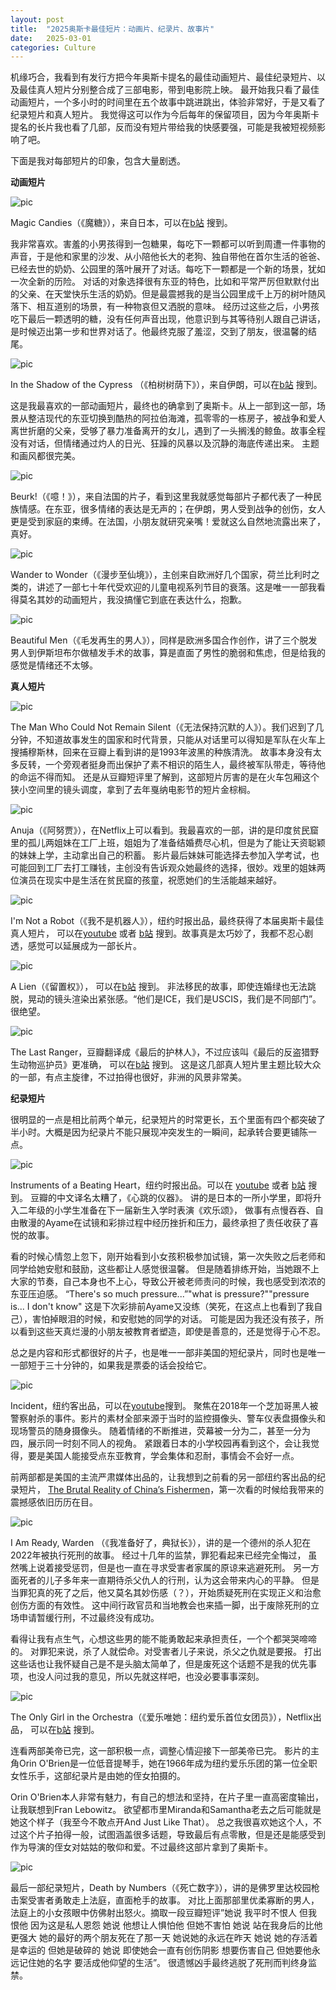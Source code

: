 ```yaml
---
layout: post
title:  "2025奥斯卡最佳短片：动画片、纪录片、故事片"
date:   2025-03-01
categories: Culture
---
```


机缘巧合，我看到有发行方把今年奥斯卡提名的最佳动画短片、最佳纪录短片、以及最佳真人短片分别整合成了三部电影，带到电影院上映。
最开始我只看了最佳动画短片，一个多小时的时间里在五个故事中跳进跳出，体验非常好，于是又看了纪录短片和真人短片。
我觉得这可以作为今后每年的保留项目，因为今年奥斯卡提名的长片我也看了几部，反而没有短片带给我的快感要强，可能是我被短视频影响了吧。

下面是我对每部短片的印象，包含大量剧透。


**动画短片**

![pic](/image/post_6.jpg)

Magic Candies（《魔糖》），来自日本，可以在<a href="https://www.bilibili.com/video/BV1YRNzeTEzq/?share_source=copy_web&vd_source=dadad115af05f07840832fa5034da512" target="_blank" rel="noopener noreferrer">b站</a>
搜到。

我非常喜欢。害羞的小男孩得到一包糖果，每吃下一颗都可以听到周遭一件事物的声音，于是他和家里的沙发、从小陪他长大的老狗、独自带他在首尔生活的爸爸、已经去世的奶奶、公园里的落叶展开了对话。每吃下一颗都是一个新的场景，犹如一次全新的历险。
对话的对象选择很有东亚的特色，比如和平常严厉但默默付出的父亲、在天堂快乐生活的奶奶。但是最震撼我的是当公园里成千上万的树叶随风落下、相互道别的场景，有一种物哀但又洒脱的意味。
经历过这些之后，小男孩吃下最后一颗透明的糖，没有任何声音出现，他意识到与其等待别人跟自己讲话，是时候迈出第一步和世界对话了。他最终克服了羞涩，交到了朋友，很温馨的结尾。

![pic](/image/post_7.jpg)

In the Shadow of the Cypress （《柏树树荫下》），来自伊朗，可以在<a href="https://www.bilibili.com/video/BV1mfzbYYEus/?share_source=copy_web&vd_source=dadad115af05f07840832fa5034da512" target="_blank" rel="noopener noreferrer">b站</a>
搜到。

这是我最喜欢的一部动画短片，最终也的确拿到了奥斯卡。从上一部到这一部，场景从整洁现代的东亚切换到酷热的阿拉伯海滩，孤零零的一栋房子，被战争和爱人离世折磨的父亲，受够了暴力准备离开的女儿，遇到了一头搁浅的鲸鱼。故事全程没有对话，但情绪通过灼人的日光、狂躁的风暴以及沉静的海底传递出来。
主题和画风都很完美。

![pic](/image/post_8.jpg)

Beurk!（《噫！》），来自法国的片子，看到这里我就感觉每部片子都代表了一种民族情感。在东亚，很多情绪的表达是无声的；在伊朗，男人受到战争的创伤，女人更是受到家庭的束缚。在法国，小朋友就研究亲嘴！爱就这么自然地流露出来了，真好。

![pic](/image/post_9.jpg)

Wander to Wonder（《漫步至仙境》），主创来自欧洲好几个国家，荷兰比利时之类的，讲述了一部七十年代受欢迎的儿童电视系列节目的衰落。这是唯一一部我看得莫名其妙的动画短片，我没搞懂它到底在表达什么，抱歉。

![pic](/image/post_10.jpg)

Beautiful Men（《毛发再生的男人》），同样是欧洲多国合作创作，讲了三个脱发男人到伊斯坦布尔做植发手术的故事，算是直面了男性的脆弱和焦虑，但是给我的感觉是情绪还不太够。

**真人短片**

![pic](/image/post_11.jpg)

The Man Who Could Not Remain Silent（《无法保持沉默的人》）。我们迟到了几分钟，不知道故事发生的国家和时代背景，只能从对话里可以得知是军队在火车上搜捕穆斯林，回来在豆瓣上看到讲的是1993年波黑的种族清洗。
故事本身没有太多反转，一个旁观者挺身而出保护了素不相识的陌生人，最终被军队带走，等待他的命运不得而知。
还是从豆瓣短评里了解到，这部短片厉害的是在火车包厢这个狭小空间里的镜头调度，拿到了去年戛纳电影节的短片金棕榈。

![pic](/image/post_12.jpg)

Anuja（《阿努贾》），在Netflix上可以看到。我最喜欢的一部，讲的是印度贫民窟里的孤儿两姐妹在工厂上班，姐姐为了准备结婚费尽心机，但是为了能让天资聪颖的妹妹上学，主动拿出自己的积蓄。
影片最后妹妹可能选择去参加入学考试，也可能回到工厂去打工赚钱，主创没有告诉观众她最终的选择，很妙。戏里的姐妹两位演员在现实中是生活在贫民窟的孩童，祝愿她们的生活能越来越好。

![pic](/image/post_13.jpg)

I'm Not a Robot（《我不是机器人》），纽约时报出品，最终获得了本届奥斯卡最佳真人短片，
可以在<a href="https://youtu.be/4VrLQXR7mKU?si=WcDopee59VyZzYji" target="_blank" rel="noopener noreferrer">youtube</a>
或者
<a href="https://www.bilibili.com/video/BV1JQPte2EXC/?share_source=copy_web&vd_source=dadad115af05f07840832fa5034da512" target="_blank" rel="noopener noreferrer">b站</a>
搜到。故事真是太巧妙了，我都不忍心剧透，感觉可以延展成为一部长片。

![pic](/image/post_14.jpg)

A Lien（《留置权》），
可以在<a href="https://www.bilibili.com/video/BV1RdPxeNETy/?share_source=copy_web&vd_source=dadad115af05f07840832fa5034da512" target="_blank" rel="noopener noreferrer">b站</a>
搜到。
非法移民的故事，即使连婚绿也无法跳脱，晃动的镜头渲染出紧张感。“他们是ICE，我们是USCIS，我们是不同部门”。很绝望。

![pic](/image/post_15.jpg)

The Last Ranger，豆瓣翻译成《最后的护林人》，不过应该叫《最后的反盗猎野生动物巡护员》更准确，
可以在<a href="https://www.bilibili.com/video/BV1mgPie2Ec7/?share_source=copy_web&vd_source=dadad115af05f07840832fa5034da512" target="_blank" rel="noopener noreferrer">b站</a>
搜到。
这是这几部真人短片里主题比较大众的一部，有点主旋律，不过拍得也很好，非洲的风景非常美。







**纪录短片**

很明显的一点是相比前两个单元，纪录短片的时常更长，五个里面有四个都突破了半小时。大概是因为纪录片不能只展现冲突发生的一瞬间，起承转合要更铺陈一点。

![pic](/image/post_5.jpg)

Instruments of a Beating Heart，纽约时报出品。可以在
<a href="https://youtu.be/DRW0auOiqm4?si=xxp2tShguyHxtsPq" target="_blank" rel="noopener noreferrer">youtube</a>
或者
<a href="https://www.bilibili.com/video/BV1cTwfecEHM/?share_source=copy_web&vd_source=dadad115af05f07840832fa5034da512" target="_blank" rel="noopener noreferrer">b站</a>
搜到。
豆瓣的中文译名太糟了，《心跳的仪器》。
讲的是日本的一所小学里，即将升入二年级的小学生准备在下一届新生入学时表演《欢乐颂》，
做事有点慢吞吞、自由散漫的Ayame在试镜和彩排过程中经历挫折和压力，最终承担了责任收获了喜悦的故事。

看的时候心情忽上忽下，刚开始看到小女孩积极参加试镜，第一次失败之后老师和同学给她安慰和鼓励，这些都让人感觉很温馨。
但是随着排练开始，当她跟不上大家的节奏，自己本身也不上心，导致公开被老师责问的时候，我也感受到浓浓的东亚压迫感。
“There's so much pressure...”"what is pressure?""pressure is... I don't know"
这是下次彩排前Ayame又没练（笑死，在这点上也看到了我自己），害怕掉眼泪的时候，和安慰她的同学的对话。
可能是因为我还没有孩子，所以看到这些天真烂漫的小朋友被教育者塑造，即使是善意的，还是觉得于心不忍。

总之是内容和形式都很好的片子，也是唯一一部非美国的短纪录片，同时也是唯一一部短于三十分钟的，如果我是票委的话会投给它。

![pic](/image/post_4.jpg)

Incident，纽约客出品，可以在<a href="https://youtu.be/oW65ChIjur4?si=msBkULq-yrUuwuAy" target="_blank" rel="noopener noreferrer">youtube</a>搜到。
聚焦在2018年一个芝加哥黑人被警察射杀的事件。影片的素材全部来源于当时的监控摄像头、警车仪表盘摄像头和现场警员的随身摄像头。
随着情绪的不断推进，荧幕被一分为二，甚至一分为四，展示同一时刻不同人的视角。
紧跟着日本的小学校园再看到这个，会让我觉得，要是美国人能接受点东亚教育，学会集体和忍耐，事情会不会好一点。

前两部都是美国的主流严肃媒体出品的，让我想到之前看的另一部纽约客出品的纪录短片，
<a href="https://youtu.be/I4ozyeFZImk?si=kgKS6So1F7d8FtWU" target="_blank" rel="noopener noreferrer">The Brutal Reality of China’s Fishermen</a>，第一次看的时候给我带来的震撼感依旧历历在目。

![pic](/image/post_3.jpg)

I Am Ready, Warden （《我准备好了，典狱长》），讲的是一个德州的杀人犯在2022年被执行死刑的故事。
经过十几年的监禁，罪犯看起来已经完全悔过，
虽然嘴上说着接受惩罚，但是也一直在寻求受害者家属的原谅来逃避死刑。
另一方面死者的儿子多年来一直期待杀父仇人的行刑，认为这会带来内心的平静。
但是当罪犯真的死了之后，他又莫名其妙伤感（？），开始质疑死刑在实现正义和治愈创伤方面的有效性。
这中间行政官员和当地教会也来插一脚，出于废除死刑的立场申请暂缓行刑，不过最终没有成功。

看得让我有点生气，心想这些男的能不能勇敢起来承担责任，一个个都哭哭啼啼的。
对罪犯来说，杀了人就偿命。对受害者儿子来说，杀父之仇就是要报。
打出这些话也让我怀疑自己是不是头脑太简单了，但是废死这个话题不是我的优先事项，也没人问过我的意见，所以先就这样吧，也没必要事事深刻。

![pic](/image/post_2.jpg)

The Only Girl in the Orchestra（《爱乐唯她：纽约爱乐首位女团员》），Netflix出品，
可以在<a href="https://www.bilibili.com/video/BV1oncaekEtH/?share_source=copy_web&vd_source=dadad115af05f07840832fa5034da512" target="_blank" rel="noopener noreferrer">b站</a>
搜到。

连看两部美帝已完，这一部积极一点，调整心情迎接下一部美帝已完。
影片的主角Orin O'Brien是一位低音提琴手，她在1966年成为纽约爱乐乐团的第一位全职女性乐手，这部纪录片是由她的侄女拍摄的。

Orin O'Brien本人非常有魅力，有自己的想法和坚持，在片子里一直高密度输出，让我联想到Fran Lebowitz。
欲望都市里Miranda和Samantha老去之后可能就是她这个样子（我至今不敢点开And Just Like That）。
总之我很喜欢她这个人，不过这个片子拍得一般，试图涵盖很多话题，导致最后有点零散，但是还是能感受到作为导演的侄女对姑姑的敬仰和爱。不过最终这部片拿到了奥斯卡。

![pic](/image/post_1.jpg)

最后一部纪录短片，Death by Numbers（《死亡数字》），讲的是佛罗里达校园枪击案受害者勇敢走上法庭，直面枪手的故事。
对比上面那部里优柔寡断的男人，法庭上的小女孩眼中仿佛射出怒火。摘取一段豆瓣短评”她说 我平时不恨人 但我恨他 因为这是私人恩怨 她说 他想让人惧怕他 但她不害怕 她说 站在我身后的比他更强大 
她的最好的两个朋友死在了那一天 她说她的永远在昨天 她说 她的存活着是幸运的 但她是破碎的 她说 即使她会一直有创伤阴影 想要伤害自己 但她要他永远记住她的名字 要活成他仰望的生活”。
很遗憾凶手最终逃脱了死刑而判终身监禁。